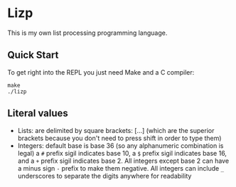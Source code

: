 # Lizp

This is my own list processing programming language.

## Quick Start

To get right into the REPL you just need Make and a C compiler:

```shell
make
./lizp
```

## Literal values

* Lists: are delimited by square brackets: [...]
(which are the superior brackets because you don't need to press shift in order to type them)
* Integers: default base is base 36 (so any alphanumeric combination is legal)
a `#` prefix sigil indicates base 10, a `$` prefix sigil indicates base 16, and a `+` prefix sigil indicates base 2.
All integers except base 2 can have a minus sign `-` prefix to make them negative.
All integers can include `_` underscores to separate the digits anywhere for readability


